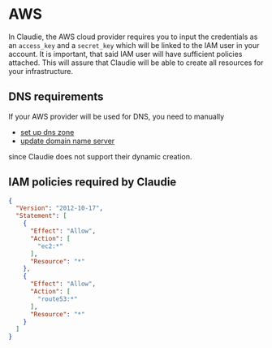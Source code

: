 # AWS

In Claudie, the AWS cloud provider requires you to input the credentials as an `access_key` and a `secret_key` which will be linked to the IAM user in your account. It is important, that said IAM user will have sufficient policies attached. This will assure that Claudie will be able to create all resources for your infrastructure.

## DNS requirements

If your AWS provider will be used for DNS, you need to manually

- [set up dns zone](https://aws.amazon.com/route53/)
- [update domain name server](https://docs.aws.amazon.com/Route53/latest/DeveloperGuide/GetInfoAboutHostedZone.html)

since Claudie does not support their dynamic creation.

## IAM policies required by Claudie

```json
{
  "Version": "2012-10-17",
  "Statement": [
    {
      "Effect": "Allow",
      "Action": [
        "ec2:*"
      ],
      "Resource": "*"
    },
    {
      "Effect": "Allow",
      "Action": [
        "route53:*"
      ],
      "Resource": "*"
    }
  ]
}
```
